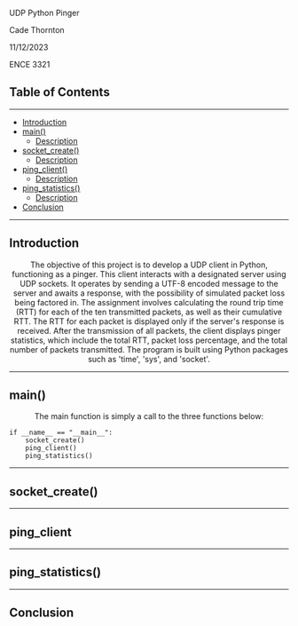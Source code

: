 UDP Python Pinger

Cade Thornton

11/12/2023

ENCE 3321

## Table of Contents

-------

+ [Introduction](#Introduction )
+ [main()](#main())
    * [Description](#Description)
+ [socket_create()](#socket_create())
    * [Description](#Description)
+ [ping_client()](#ping_client())
    * [Description](#Description)
+ [ping_statistics()](#ping_statistics())
    * [Description](#Description)
+ [Conclusion](#Conclusion)

--------

## Introduction 

<p align="center"> 
The objective of this project is to develop a UDP client in Python, functioning as a pinger. This client interacts with a designated server using UDP sockets. It operates by sending a UTF-8 encoded message to the server and awaits a response, with the possibility of simulated packet loss being factored in. The assignment involves calculating the round trip time (RTT) for each of the ten transmitted packets, as well as their cumulative RTT. The RTT for each packet is displayed only if the server's response is received. After the transmission of all packets, the client displays pinger statistics, which include the total RTT, packet loss percentage, and the total number of packets transmitted. The program is built using Python packages such as 'time', 'sys', and 'socket'.
</p>


-------

## main()

<p align="center">
    The main function is simply a call to the three functions below:
</p> 

```
if __name__ == "__main__":
    socket_create()
    ping_client()
    ping_statistics()
```

------

## socket_create()

-------

## ping_client

-------

## ping_statistics()


-------

## Conclusion




